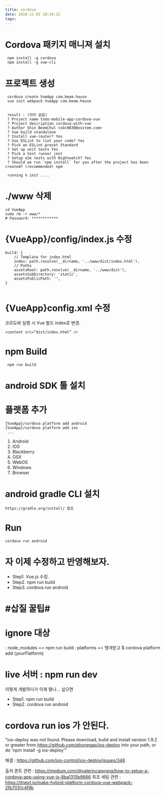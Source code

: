 ```yaml
---
title: cordova
date: 2018-11-01 10:54:12
tags:
---
```


# Cordova 패키지 매니져 설치
~~~
 npm install -g cordova
 npm install -g vue-cli
~~~


# 프로젝트 생성
~~~
 cordova create VueApp com.beom.house
 vue init webpack VueApp com.beom.house
 
 
 result : (의미 없음)
 ? Project name todo-mobile-app-cordova-vue
 ? Project description cordova-with-vue
 ? Author Shin BeomChul <sbc0830@osstem.com>
 ? Vue build standalone
 ? Install vue-router? Yes
 ? Use ESLint to lint your code? Yes
 ? Pick an ESLint preset Standard
 ? Set up unit tests Yes
 ? Pick a test runner jest
 ? Setup e2e tests with Nightwatch? Yes
 ? Should we run `npm install` for you after the project has been created? (recommended) npm
 
 running % init ....
~~~


# ./www 삭제
~~~
cd VueApp
sudo rm -r www/*
# Password: ************

~~~
 
 
 
 # {VueApp}/config/index.js  수정

~~~
build: {
    // Template for index.html
    index: path.resolve(__dirname, '../www/dist/index.html'),
    // Paths
    assetsRoot: path.resolve(__dirname, '../www/dist'),
    assetsSubDirectory: 'static',
    assetsPublicPath: '',
}


~~~

# {VueApp}config.xml 수정
코르도바 실행 시 Vue 빌드 index로 변경.
~~~
<content src=”dist/index.html” />

~~~


# npm Build 
~~~
 npm run build

~~~


#  android SDK 툴 설치

 
 # 플랫폼 추가
  
~~~
{VueApp}/cordova platform add android
{VueApp}/cordova platform add ios
 ...
~~~
1. Android
2. IOS
3. Blackberry
4. OSX
5. WebOS
6. Windows
7. Browser


#  android gradle  CLI 설치 
~~~
https://gradle.org/install/ 참조 
~~~



# Run

~~~
cordova run android
~~~


# 자 이제 수정하고 반영해보자.

 - Step1. Vue.js 수정.
 - Step2. npm run build 
 - Step3. cordova run android 



 


# #삽질 꿀팁#

# ignore 대상
: node_modules ==  npm run build
: platforms == 땡겨받고 $ cordova platform add {yourFlatform}


# live 서버 :  npm run dev 
이렇게 개발하다가 이제 됐나... 싶으면  
 - Step1. npm run build 
 - Step2. cordova run android 
 
 
 # cordova run ios 가 안된다.
 "ios-deploy was not found. Please download, build and install version 1.9.2 or greater from https://github.com/phonegap/ios-deploy into your path, or do 'npm install -g ios-deploy'"
 
 
 해결 :  https://github.com/ios-control/ios-deploy/issues/346




출처 
폰트 관련 : https://medium.com/@valeriocapogna/how-to-setup-a-cordova-app-using-vue-js-8ba1315b9666
최초 세팅 관련 : https://itnext.io/make-hybrid-platform-cordova-vue-webpack-2fb7031c4f9b

